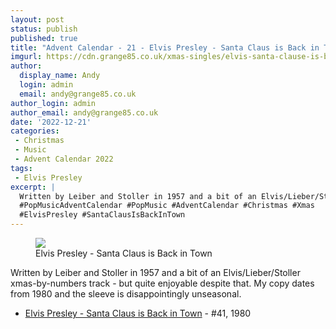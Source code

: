 ```yaml
---
layout: post
status: publish
published: true
title: "Advent Calendar - 21 - Elvis Presley - Santa Claus is Back in Town"
imgurl: https://cdn.grange85.co.uk/xmas-singles/elvis-santa-clause-is-back-in-town-sleeve.jpg
author:
  display_name: Andy
  login: admin
  email: andy@grange85.co.uk
author_login: admin
author_email: andy@grange85.co.uk
date: '2022-12-21'
categories:
 - Christmas
 - Music
 - Advent Calendar 2022
tags:
 - Elvis Presley
excerpt: |
  Written by Leiber and Stoller in 1957 and a bit of an Elvis/Lieber/Stoller xmas-by-numbers track - but quite enjoyable despite that. My copy dates from 1980 and the sleeve is disappointingly unseasonal.
  #PopMusicAdventCalendar #PopMusic #AdventCalendar #Christmas #Xmas
  #ElvisPresley #SantaClausIsBackInTown
---
```

<figure class="aligncenter"><img src="https://cdn.grange85.co.uk/xmas-singles/elvis-santa-clause-is-back-in-town-sleeve.jpg" class="img-responsive" /><figcaption>Elvis Presley - Santa Claus is Back in Town</figcaption></figure>

Written by Leiber and Stoller in 1957 and a bit of an Elvis/Lieber/Stoller xmas-by-numbers track - but quite enjoyable despite that. My copy dates from 1980 and the sleeve is disappointingly unseasonal.

 - [Elvis Presley - Santa Claus is Back in Town](https://www.youtube.com/watch?v=xVkLkRtjhm8) - #41, 1980



